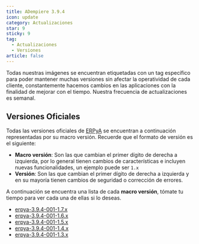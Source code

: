 ```yaml
---
title: ADempiere 3.9.4
icon: update
category: Actualizaciones
star: 9
sticky: 9
tag:
  - Actualizaciones
  - Versiones
article: false
---
```


Todas nuestras imágenes se encuentran etiquetadas con un tag específico para poder mantener muchas versiones sin afectar la operatividad de cada cliente, constantemente hacemos cambios en las aplicaciones con la finalidad de mejorar con el tiempo. Nuestra frecuencia de actualizaciones es semanal.

## Versiones Oficiales

Todas las versiones oficiales de [ERPyA](https://erpya.com/) se encuentran a continuación representadas por su macro versión. Recuerde que el formato de versión es el siguiente:

- **Macro versión**: Son las que cambian el primer dígito de derecha a izquierda, por lo general tienen cambios de características e incluyen nuevas funcionalidades, un ejemplo puede ser `1.x`
- **Versión**: Son las que cambian el primer dígito de derecha a izquierda y en su mayoría tienen cambios de seguridad o corrección de errores.

A continuación se encuentra una lista de cada **macro versión**, tómate tu tiempo para ver cada una de ellas si lo deseas.

- [erpya-3.9.4-001-1.7.x](./erpya-3.9.4-001-1.7.x/)
- [erpya-3.9.4-001-1.6.x](./erpya-3.9.4-001-1.6.x/)
- [erpya-3.9.4-001-1.5.x](./erpya-3.9.4-001-1.5.x/)
- [erpya-3.9.4-001-1.4.x](./erpya-3.9.4-001-1.4.x/)
- [erpya-3.9.4-001-1.3.x](./erpya-3.9.4-001-1.3.x/)
